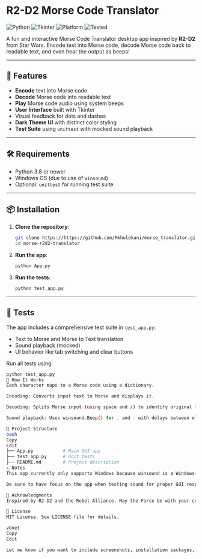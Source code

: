 # R2-D2 Morse Code Translator

![Python](https://img.shields.io/badge/python-3.8%2B-blue.svg)
![Tkinter](https://img.shields.io/badge/gui-tkinter-orange)
![Platform](https://img.shields.io/badge/platform-windows-lightgrey)
![Tested](https://img.shields.io/badge/tests-unittest-green)

A fun and interactive Morse Code Translator desktop app inspired by **R2-D2** from Star Wars. Encode text into Morse code, decode Morse code back to readable text, and even hear the output as beeps!

---

## 🚀 Features

- **Encode** text into Morse code
- **Decode** Morse code into readable text
- **Play** Morse code audio using system beeps
- **User Interface** built with Tkinter
- Visual feedback for dots and dashes
- **Dark Theme UI** with distinct color styling
- **Test Suite** using `unittest` with mocked sound playback

---

## 🛠 Requirements

- Python 3.8 or newer
- Windows OS (due to use of `winsound`)
- Optional: `unittest` for running test suite

---

## 📦 Installation

1. **Clone the repository**:
    ```bash
    git clone https://https://github.com/Mkhulekani/morse_translator.git
    cd morse-r2d2-translator
    ```

2. **Run the app**:
    ```bash
    python App.py
    ```

3. **Run the tests**:
    ```bash
    python test_app.py
    ```

---

## 🧪 Tests

The app includes a comprehensive test suite in `test_app.py`:

- Text to Morse and Morse to Text translation
- Sound playback (mocked)
- UI behavior like tab switching and clear buttons

Run all tests using:

```bash
python test_app.py
🧠 How It Works
Each character maps to a Morse code using a dictionary.

Encoding: Converts input text to Morse and displays it.

Decoding: Splits Morse input (using space and /) to identify original text.

Sound playback: Uses winsound.Beep() for . and - with delays between elements.

📂 Project Structure
bash
Copy
Edit
├── App.py           # Main GUI app
├── test_app.py      # Unit tests
├── README.md        # Project description
⚠️ Notes
This app currently only supports Windows because winsound is a Windows-only module. For cross-platform support, consider using playsound, pydub, or pygame.

Be sure to have focus on the app when testing sound for proper GUI response.

🙌 Acknowledgments
Inspired by R2-D2 and the Rebel Alliance. May the Force be with your code! ✨

📜 License
MIT License. See LICENSE file for details.

vbnet
Copy
Edit

Let me know if you want to include screenshots, installation packages, or convert this into a GitH
